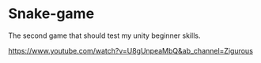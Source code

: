 # Snake-game
The second game that should test my unity beginner skills.


https://www.youtube.com/watch?v=U8gUnpeaMbQ&ab_channel=Zigurous
